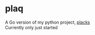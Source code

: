 # plaq
A Go version of my python project, [placks](https://github.com/astroLazybones/placks)
<br>
Currently only just started
